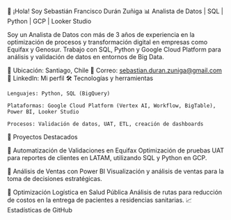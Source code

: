 👋 ¡Hola! Soy Sebastián Francisco Durán Zuñiga
📊 Analista de Datos | SQL | Python | GCP | Looker Studio

Soy un Analista de Datos con más de 3 años de experiencia en la optimización de procesos y transformación digital en empresas como Equifax y Genosur. Trabajo con SQL, Python y Google Cloud Platform para análisis y validación de datos en entornos de Big Data.

📍 Ubicación: Santiago, Chile
📧 Correo: sebastian.duran.zuniga@gmail.com
🔗 LinkedIn: Mi perfil
🛠️ Tecnologías y herramientas

    Lenguajes: Python, SQL (BigQuery)

    Plataformas: Google Cloud Platform (Vertex AI, Workflow, BigTable), Power BI, Looker Studio

    Procesos: Validación de datos, UAT, ETL, creación de dashboards

📂 Proyectos Destacados

🔹 Automatización de Validaciones en Equifax
Optimización de pruebas UAT para reportes de clientes en LATAM, utilizando SQL y Python en GCP.

🔹 Análisis de Ventas con Power BI
Visualización y análisis de ventas para la toma de decisiones estratégicas.

🔹 Optimización Logística en Salud Pública
Análisis de rutas para reducción de costos en la entrega de pacientes a residencias sanitarias.
📈 Estadísticas de GitHub
